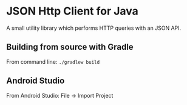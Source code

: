 # JSON Http Client for Java

A small utility library which performs HTTP queries with an JSON API.

## Building from source with Gradle
From command line: `./gradlew build`

## Android Studio
From Android Studio: File -> Import Project
